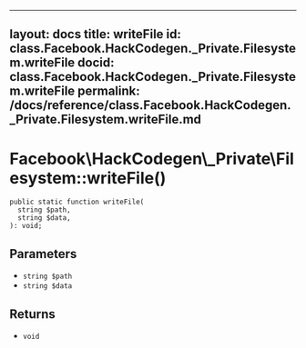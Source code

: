 
***

layout: docs
title: writeFile
id: class.Facebook.HackCodegen._Private.Filesystem.writeFile
docid: class.Facebook.HackCodegen._Private.Filesystem.writeFile
permalink: /docs/reference/class.Facebook.HackCodegen._Private.Filesystem.writeFile.md
---







# Facebook\\HackCodegen\\_Private\\Filesystem::writeFile()




``` Hack
public static function writeFile(
  string $path,
  string $data,
): void;
```




## Parameters




- ` string $path `
- ` string $data `




## Returns




+ ` void `
